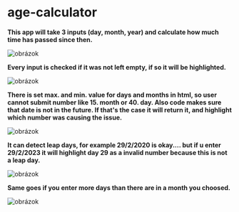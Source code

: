 # age-calculator

**This app will take 3 inputs (day, month, year) and calculate how much time has passed since then.**

![obrázok](https://github.com/skrinkook/age-calculator/assets/23417443/765de0b6-4050-491f-8b5f-69964c00ae5e)

**Every input is checked if it was not left empty, if so it will be highlighted.**

![obrázok](https://github.com/skrinkook/age-calculator/assets/23417443/4d66ba36-8963-4582-9d35-0c82aa8c912c)

**There is set max. and min. value for days and months in html, so user cannot submit number like 15. month or 40. day.
Also code makes sure that date is not in the future. If that's the case it will return it, and highlight which number was causing the issue.**

![obrázok](https://github.com/skrinkook/age-calculator/assets/23417443/034eed9b-5678-4e49-95d4-591032ac6c57)

**It can detect leap days, for example 29/2/2020 is okay.... but if u enter 29/2/2023 it will highlight day 29 as a invalid number because this is not a leap day.**

![obrázok](https://github.com/skrinkook/age-calculator/assets/23417443/ae0186bb-53ca-4a0d-bd5b-f2799c6c1eb1)

**Same goes if you enter more days than there are in a month you choosed.**

![obrázok](https://github.com/skrinkook/age-calculator/assets/23417443/ff979f7d-d6f5-4adf-83f1-0911c2f26552)
